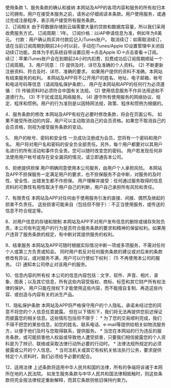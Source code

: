 使用条款
1、服务条款的确认和接纳
本网站及APP的各项内容和服务的所有权归本公司拥有。用户在接受本服务之前，请务必仔细阅读本条款。用户使用服务，或通过完成注册程序，表示用户接受所有服务条款。   
2、订阅相关
由于将数据存储到云端需要大量的贷款和数据库容量，所以我们采用收费服务方式。
订阅周期：1年。
订阅价格：以iAP申请信息为准，例如年为8美元。
付款：用户确认购买并付款后记入iTunes账户。
取消续订：如需取消续订，请在当前订阅周期到期前24小时以前，手动在iTunes/Apple ID设置管理中关闭自动续订功能。具体为手机系统自带设置应用->点击Apple ID->点击查看->订阅。
续订：苹果iTunes账户会在到期前24小时内扣费，扣费成功后订阅周期顺延一个订阅周期。
3、用户同意：
(1) 提供及时、详尽及准确的个人资料。
(2) 不断更新注册资料、符合及时、详尽、准确的要求。   如果用户提供的资料不准确，本网站有结束服务的权利。   本网站及APP将不公开用户的姓名、地址、电子邮箱、帐号和电话号码等信息（请阅隐私保护条款）。   用户在本网站和APP的任何行为必须遵循：
(1) 传输资料时必须符合中国有关法规。
(2) 使用信息服务不作非法用途和不道德行为。
(3) 不干扰或混乱网络服务。
(4) 遵守所有使用服务的网络协议、规定、程序和惯例。用户的行为准则是以因特网法规，政策、程序和惯例为根据的。   

4、服务条款的修改
本网站及APP有权在必要时修改条款，将会在页面公布。   如果不接受所改动的内容，用户可以主动取消自己的会员资格。如果您不取消自己的会员资格，则视为接受服务条款的变动。

5、 用户的帐号、密码和安全性
一旦成功注册成为会员，您将有一个密码和用户名。   用户将对用户名和密码的安全负全部责任。另外，每个用户都要对以其用户名进行的所有活动和事件负全责。您可以随时改变您的密码。   用户若发现任何非法使用用户帐号或存在安全漏洞的情况，请立即通告本公司。   

6、拒绝提供担保
用户明确同意使用本公司服务，由用户个人承担风险。   本网站及APP不担保服务一定满足用户的要求，也不担保服务不会中断，对服务的及时性、安全性、出错发生都不作担保。   用户理解并接受：任何通过服务取得的信息资料的可靠性有用性取决于用户自己的判断，用户自己承担所有风险和责任。   

7、有限责任
  本网站及APP对任何由于使用服务引发的直接、间接、偶然及继起的损害不负责任。   这些损害可能来自（包括但不限于）：不正当使用服务，或传送的信息不符合规定等。

8、对用户信息的存储和限制
本网站及APP不对用户发布信息的删除或储存失败负责，本公司有判定用户的行为是否符合服务条款的要求和精神的保留权利。如果用户违背了服务条款的规定，有中断对其提供服务的权利。   

9、结束服务
  本网站及APP可随时根据实际情况中断一项或多项服务，不需对任何个人或第三方负责或知会。   同时用户若反对任何服务条款的建议或对后来的条款修改有异议，或对服务不满，用户可以行使如下权利：
(1) 不再使用本公司的服务。
(2) 通知本公司停止对该用户的服务。   

10、信息内容的所有权
  本公司的信息内容包括：文字、软件、声音、相片、录象、图表；以及其它信息，所有这些内容受版权、商标、标签和其它财产所有权法律的保护。   用户只能在授权下才能使用这些内容，而不能擅自复制、再造这些内容、或创造与内容有关的派生产品。   

11、隐私保护条款
  本网站及APP将严格保守用户的个人隐私，承诺未经过您的同意不将您的个人信息任意披露。   但在以下情形下，我们将无法再提供您前述保证而披露您的相关信息。这些情形包括但不限于：   * 为了您的交易顺利完成，我们不得不把您的某些信息，如您的姓名、联系电话、e-mail等提供给相关如物流服务方，以便于他们及时与您取得联系，提供服务。   * 当您在本网站的行为违反的服务条款，或可能损害他人权益或导致他人遭受损害，只要我们相信披露您的个人资料是为了辨识、联络或采取法律行动所必要的行动时。   * 法律法规所规定的必须披露或公开的个人信息。   * 当司法机关或其它有权机关依法执行公务，要求提供特定个人资料时，我们必须给予必要的配合。   

12、适用法律
上述条款将适用中华人民共和国的法律，所有的争端将诉诸于本网所在地的人民法院。
如发生服务条款与中华人民共和国法律相抵触时，则这些条款将完全按法律规定重新解释，而其它条款则依旧保持约束力。
